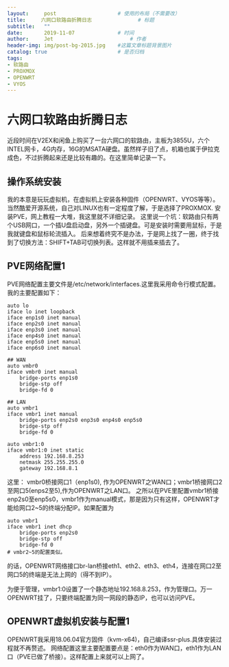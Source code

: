 ```yaml
---
layout:     post   				    # 使用的布局（不需要改）
title:     六网口软路由折腾日志 				# 标题 
subtitle:   ""
date:       2019-11-07 				# 时间
author:     Jet 						# 作者
header-img: img/post-bg-2015.jpg 	#这篇文章标题背景图片
catalog: true 						# 是否归档
tags: 
- 软路由
- PROXMOX
- OPENWRT
- VYOS
---
```

# 六网口软路由折腾日志
近段时间在V2EX和闲鱼上购买了一台六网口的软路由，主板为3855U，六个INTEL网卡，4G内存，16G的MSATA硬盘。虽然样子旧了点，机箱也属于伊拉克成色，不过折腾起来还是比较有趣的。在这里简单记录一下。
## 操作系统安装
我的本意是玩玩虚拟机，在虚拟机上安装各种固件（OPENWRT、VYOS等等）。当然酷爱开源系统，自己对LINUX也有一定程度了解，于是选择了PROXMOX.
安装PVE，网上教程一大堆，我这里就不详细记录。
这里说一个坑：软路由只有两个USB网口，一个插U盘启动盘，另外一个插键盘。可是安装时需要用鼠标，于是我就键盘和鼠标轮流插入。
后来想着终究不是办法，于是网上找了一圈，终于找到了切换方法：SHIFT+TAB可切换列表。这样就不用插来插去了。
## PVE网络配置1
PVE网络配置主要文件是/etc/network/interfaces.这里我采用命令行模式配置。
我的主要配置如下：

```
auto lo
iface lo inet loopback
iface enp1s0 inet manual
iface enp2s0 inet manual
iface enp3s0 inet manual
iface enp4s0 inet manual
iface enp5s0 inet manual
iface enp6s0 inet manual

## WAN
auto vmbr0
iface vmbr0 inet manual
	bridge-ports enp1s0
	bridge-stp off
	bridge-fd 0

## LAN
auto vmbr1 
iface vmbr1 inet manual
	bridge-ports enp2s0 enp3s0 enp4s0 enp5s0 
	bridge-stp off
	bridge-fd 0

auto vmbr1:0
iface vmbr1:0 inet static
	address 192.168.8.253
	netmask 255.255.255.0
	gateway 192.168.8.1
```

这里：
vmbr0桥接网口1（enp1s0), 作为OPENWRT之WAN口；vmbr1桥接网口2至网口5(enps2至5),作为OPENWRT之LAN口。
之所以在PVE里配置vmbr1桥接enp2s0至enp5s0，vmbr1作为manual模式，那是因为只有这样，OPENWRT才能给网口2~5的终端分配IP。如果配置为
```
auto vmbr1 
iface vmbr1 inet dhcp
	bridge-ports enp2s0 
	bridge-stp off
	bridge-fd 0
# vmbr2~5的配置类似。
```
的话，OPENWRT网络接口br-lan桥接eth1、eth2、eth3、eth4，连接在网口2至网口5的终端是无法上网的（得不到IP）。

为便于管理，vmbr1:0设置了一个静态地址192.168.8.253，作为管理口。万一OPENWRT挂了，只要终端配置为同一网段的静态IP，也可以访问PVE。
## OPENWRT虚拟机安装与配置1
OPENWRT我采用18.06.04官方固件（kvm-x64)，自己编译ssr-plus.具体安装过程就不再赘述。
网络配置这里主要配置要点是：eth0作为WAN口，eth1作为LAN口（PVE已做了桥接）。这样配置上来就可以上网了。



